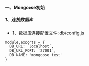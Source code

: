 #### 一、Mongoose初始

##### 1、连接数据库

+ 1、数据库连接配置文件: db/config.js

~~~
module.exports = {
  DB_URL: `localhost`,
  DB_URL_PORT: `27001`,
  DB_NAME: 'mongoose_test'
}
~~~

